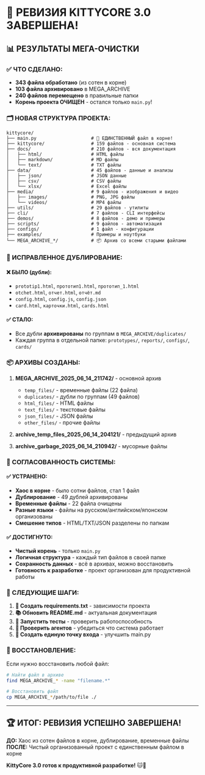 # 🎯 РЕВИЗИЯ KITTYCORE 3.0 ЗАВЕРШЕНА!

## 📊 РЕЗУЛЬТАТЫ МЕГА-ОЧИСТКИ

### ✅ ЧТО СДЕЛАНО:
- **343 файла обработано** (из сотен в корне)
- **103 файла архивировано** в MEGA_ARCHIVE
- **240 файлов перемещено** в правильные папки
- **Корень проекта ОЧИЩЕН** - остался только `main.py`!

### 🗂️ НОВАЯ СТРУКТУРА ПРОЕКТА:

```
kittycore/
├── main.py                    # 🎯 ЕДИНСТВЕННЫЙ файл в корне!
├── kittycore/                 # 159 файлов - основная система
├── docs/                      # 210 файлов - вся документация
│   ├── html/                  # HTML файлы
│   ├── markdown/              # MD файлы  
│   └── text/                  # TXT файлы
├── data/                      # 45 файлов - данные и анализы
│   ├── json/                  # JSON данные
│   ├── csv/                   # CSV файлы
│   └── xlsx/                  # Excel файлы
├── media/                     # 9 файлов - изображения и видео
│   ├── images/                # PNG, JPG файлы
│   └── videos/                # MP4 файлы
├── utils/                     # 29 файлов - утилиты
├── cli/                       # 7 файлов - CLI интерфейсы
├── demos/                     # 8 файлов - демо и примеры
├── scripts/                   # 9 файлов - автоматизация
├── configs/                   # 1 файл - конфигурации
├── examples/                  # Примеры и ноутбуки
└── MEGA_ARCHIVE_*/            # 📦 Архив со всеми старыми файлами
```

### 🔄 ИСПРАВЛЕННОЕ ДУБЛИРОВАНИЕ:

#### ❌ БЫЛО (дубли):
- `prototip1.html`, `прототип1.html`, `прототип_1.html`
- `otchet.html`, `отчет.html`, `отчёт.md`
- `config.html`, `config.js`, `config.json`
- `card.html`, `карточки.html`, `cards.html`

#### ✅ СТАЛО:
- Все дубли **архивированы** по группам в `MEGA_ARCHIVE/duplicates/`
- Каждая группа в отдельной папке: `prototypes/`, `reports/`, `configs/`, `cards/`

### 📦 АРХИВЫ СОЗДАНЫ:

1. **MEGA_ARCHIVE_2025_06_14_211742/** - основной архив
   - `temp_files/` - временные файлы (22 файла)
   - `duplicates/` - дубли по группам (49 файлов)
   - `html_files/` - HTML файлы
   - `text_files/` - текстовые файлы
   - `json_files/` - JSON файлы
   - `other_files/` - прочие файлы

2. **archive_temp_files_2025_06_14_204121/** - предыдущий архив
3. **archive_garbage_2025_06_14_210942/** - мусорные файлы

### 🎯 СОГЛАСОВАННОСТЬ СИСТЕМЫ:

#### ✅ УСТРАНЕНО:
- **Хаос в корне** - было сотни файлов, стал 1 файл
- **Дублирование** - 49 дублей архивированы
- **Временные файлы** - 22 файла очищены
- **Разные языки** - файлы на русском/английском/японском организованы
- **Смешение типов** - HTML/TXT/JSON разделены по папкам

#### ✅ ДОСТИГНУТО:
- **Чистый корень** - только `main.py`
- **Логичная структура** - каждый тип файлов в своей папке
- **Сохранность данных** - всё в архивах, можно восстановить
- **Готовность к разработке** - проект организован для продуктивной работы

### 🚀 СЛЕДУЮЩИЕ ШАГИ:

1. **📝 Создать requirements.txt** - зависимости проекта
2. **📚 Обновить README.md** - актуальная документация
3. **🧪 Запустить тесты** - проверить работоспособность
4. **🔄 Проверить агентов** - убедиться что система работает
5. **🎯 Создать единую точку входа** - улучшить main.py

### 💾 ВОССТАНОВЛЕНИЕ:

Если нужно восстановить любой файл:
```bash
# Найти файл в архиве
find MEGA_ARCHIVE_* -name "filename.*"

# Восстановить файл
cp MEGA_ARCHIVE_*/path/to/file ./
```

---

## 🏆 ИТОГ: РЕВИЗИЯ УСПЕШНО ЗАВЕРШЕНА!

**ДО:** Хаос из сотен файлов в корне, дублирование, временные файлы
**ПОСЛЕ:** Чистый организованный проект с единственным файлом в корне

**KittyCore 3.0 готов к продуктивной разработке!** 🐱🚀 
